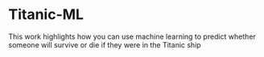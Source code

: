 # Titanic-ML
This work highlights how you can use machine learning to predict whether someone will survive or die if they were in the Titanic ship
